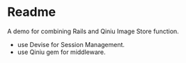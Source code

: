 # Readme
A demo for combining Rails and Qiniu Image Store function.

- use Devise for Session Management.
- use Qiniu gem for middleware.
